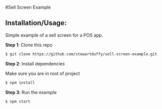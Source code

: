 #Sell Screen Example

## Installation/Usage:
Simple example of a sell screen for a POS app.

**Step 1**: Clone this repo
```bash
$ git clone https://github.com/stewartduffy/sell-screen-example.git
```

**Step 2**: Install dependencies

Make sure you are in root of project

```bash
$ npm install
```

**Step 3**: Run the example
```bash
$ npm start
```
